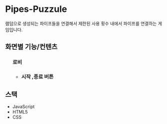 # Pipes-Puzzule
램덤으로 생성되는 파이프들을 연결해서 제한된 사용 횟수 내에서 파이프를 연결하는 게임입니다.

<H2> 화면별 기능/컨텐츠</H2>
<ul>
  <H3>로비<H3>
    <ul>
      <li>시작 ,종료 버튼</li>
    </ul>
</ul>

<H2>스택</H2>
<ul>
  <li>JavaScript</li>
  <li>HTML5</li>
  <li>CSS</li>
</ul>



